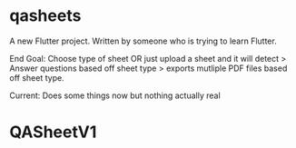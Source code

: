 # qasheets

A new Flutter project. Written by someone who is trying to learn Flutter.

End Goal:
Choose type of sheet OR just upload a sheet and it will detect > Answer questions based off sheet type > exports mutliple PDF files based off sheet type. 

Current: Does some things now but nothing actually real


# QASheetV1

